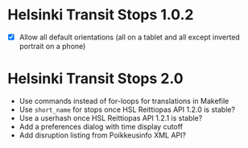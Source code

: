 Helsinki Transit Stops 1.0.2
============================

* [X] Allow all default orientations (all on a tablet and all except
      inverted portrait on a phone)

Helsinki Transit Stops 2.0
==========================

* Use commands instead of for-loops for translations in Makefile
* Use `short_name` for stops once HSL Reittiopas API 1.2.0 is stable?
* Use a userhash once HSL Reittiopas API 1.2.1 is stable?
* Add a preferences dialog with time display cutoff
* Add disruption listing from Poikkeusinfo XML API?

